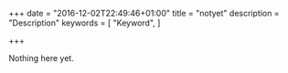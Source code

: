 +++
date = "2016-12-02T22:49:46+01:00"
title = "notyet"
description = "Description"
keywords = [
  "Keyword",
]

+++

Nothing here yet.

